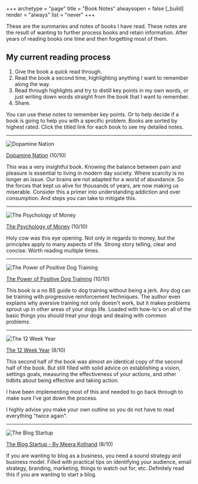 +++ 
archetype = "page" 
title = "Book Notes" 
alwaysopen = false
[_build]
  render = "always"
list = "never"
+++

These are the summaries and notes of books I have read. These notes are the result of wanting to further process books and retain information. After years of reading books one time and then forgetting most of them. 

## My current reading process
1. Give the book a quick read through.
2. Read the book a second time, highlighting anything I want to remember along the way. 
3. Read through highlights and try to distill key points in my own words, or just writing down words straight from the book that I want to remember. 
4. Share.

You can use these notes to remember key points. Or to help decide if a book is going to help you with a specific problem. Books are sorted by highest rated. Click the titled link for each book to see my detailed notes. 

---

![Dopamine Nation](https://m.media-amazon.com/images/I/91lcJzqYNtL._SL1500_.jpg?classes=inline&height=175px)

[Dopamine Nation](Dopamine_Nation.md) (10/10)

This was a very insightful book. Knowing the balance between pain and pleasure is essential to living in modern day society. Where scarcity is no longer an issue. Our brains are not adapted for a world of abundance. So the forces that kept us alive for thousands of years, are now making us miserable. Consider this a primer into understanding addiction and over consumption. And steps you can take to mitigate this. 

---
![The Psychology of Money](https://m.media-amazon.com/images/I/71aG0m9XRcL._SL1500_.jpg?classes=inline&height=175px)

[The Psychology of Money](The%20Psychology%20of%20Money.md) (10/10)

Holy cow was this eye opening. Not only in regards to money, but the principles apply to many aspects of life. Strong story telling, clear and concise. Worth reading multiple times. 

---

![The Power of Positive Dog Training](https://m.media-amazon.com/images/I/61fUL8I9owL._SL1500_.jpg?classes=inline&height=175px)

[The Power of Positive Dog Training](thepowerofpositivedogtraining.md) (10/10)

This book is a no BS guide to dog training without being a jerk. Any dog can be training with progressive reinforcement techniques. The author even explains why aversive training not only doesn't work, but it makes problems sprout up in other areas of your dogs life. Loaded with how-to's on all of the basic things you should treat your dogs and dealing with common problems. 

---

![The 12 Week Year](https://m.media-amazon.com/images/I/71ZMsYuwELL._SL1500_.jpg?classes=inline&height=175px)

[The 12 Week Year](The_12_Week_Year.md) (8/10)

This second half of the book was almost an identical copy of the second half of the book. But still filled with solid advice on establishing a vision, settings goals, measuring the effectiveness of your actions, and other tidbits about being effective and taking action. 

I have been implementing most of this and needed to go back through to make sure I've got down the process. 

I highly advise you make your own outline so you do not have to read everything "twice again". 

---

![The Blog Startup](https://m.media-amazon.com/images/I/61Lm6P0rPsL._SL1360_.jpg?classes=inline&height=175px)

[The Blog Startup - By Meera Kothand](The_Blog_Startup.md) (8/10)

If you are wanting to blog as a business, you need a sound strategy and business model. Filled with practical tips on identifying your audience, email strategy, branding, marketing, things to watch out for, etc. Definitely read this if you are wanting to start a blog.
